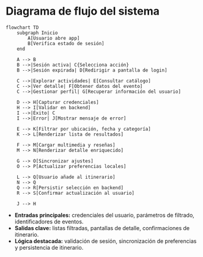 # Diagrama de flujo del sistema

```mermaid
flowchart TD
    subgraph Inicio
        A[Usuario abre app]
        B[Verifica estado de sesión]
    end

    A --> B
    B -->|Sesión activa| C{Selecciona acción}
    B -->|Sesión expirada| D[Redirigir a pantalla de login]

    C -->|Explorar actividades| E[Consultar catálogo]
    C -->|Ver detalle| F[Obtener datos del evento]
    C -->|Gestionar perfil| G[Recuperar información del usuario]

    D --> H[Capturar credenciales]
    H --> I[Validar en backend]
    I -->|Éxito| C
    I -->|Error| J[Mostrar mensaje de error]

    E --> K[Filtrar por ubicación, fecha y categoría]
    K --> L[Renderizar lista de resultados]

    F --> M[Cargar multimedia y reseñas]
    M --> N[Renderizar detalle enriquecido]

    G --> O[Sincronizar ajustes]
    O --> P[Actualizar preferencias locales]

    L --> Q[Usuario añade al itinerario]
    N --> Q
    Q --> R[Persistir selección en backend]
    R --> S[Confirmar actualización al usuario]

    J --> H
```

- **Entradas principales:** credenciales del usuario, parámetros de filtrado, identificadores de eventos.
- **Salidas clave:** listas filtradas, pantallas de detalle, confirmaciones de itinerario.
- **Lógica destacada:** validación de sesión, sincronización de preferencias y persistencia de itinerario.
